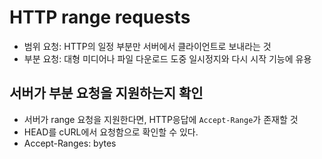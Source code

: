# HTTP range requests

- 범위 요청: HTTP의 일정 부분만 서버에서 클라이언트로 보내라는 것
- 부분 요청: 대형 미디어나 파일 다운로드 도중 일시정지와 다시 시작 기능에 유용



## 서버가 부분 요청을 지원하는지 확인

- 서버가 range 요청을 지원한다면, HTTP응답에 `Accept-Range`가 존재할 것
- HEAD를 cURL에서 요청함으로 확인할 수 있다.
- Accept-Ranges: bytes 

